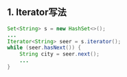 ## 1. Iterator写法
```java
Set<String> s = new HashSet<>();
...
Iterator<String> seer = s.iterator();
while (seer.hasNext()) {
    String city = seer.next();
    ...
}
```
<!--stackedit_data:
eyJoaXN0b3J5IjpbLTExMTU3NjQ5NDBdfQ==
-->